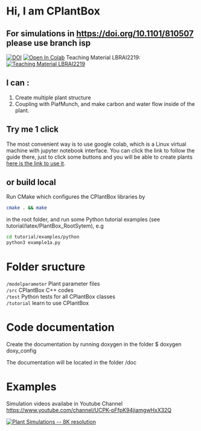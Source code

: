 
# Hi, I am CPlantBox

## For simulations in https://doi.org/10.1101/810507 please use branch isp

[![DOI](https://zenodo.org/badge/95107851.svg)](https://zenodo.org/badge/latestdoi/95107851) [![Open In Colab](https://colab.research.google.com/assets/colab-badge.svg)](https://colab.research.google.com/github/Plant-Root-Soil-Interactions-Modelling/CPlantBox/blob/master/tutorial/jupyter/CPlantBox_PiafMunch_Tutorial_(include_installation).ipynb) Teaching Material LBRAI2219:[![Teaching Material LBRAI2219](https://badgen.net/badge/Launch/on%20Google%20Colab/blue?icon=terminal)](https://colab.research.google.com/github/Plant-Root-Soil-Interactions-Modelling/CPlantBox/blob/master/tutorial/jupyter/CPlantBox_Lesson.ipynb)

## I can :
1. Create multiple plant structure
2. Coupling with PiafMunch, and make carbon and water flow inside of the plant.

## Try me 1 click

The most convenient way is to use google colab, which is a Linux virtual machine with jupyter notebook interface.
You can click the link to follow the guide there, just to click some buttons and you will be able to create plants
[here is the link to use it](https://colab.research.google.com/github/Plant-Root-Soil-Interactions-Modelling/CPlantBox/blob/master/python/CPlantBox_PiafMunch_Tutorial_(include_installation).ipynb).

## or build local

 Run CMake which configures the CPlantBox libraries by 
```bash
cmake . && make
```
in the root folder, and run some Python tutorial examples (see tutorial/latex/PlantBox_RootSytem), e.g
```bash
cd tutorial/examples/python
python3 example1a.py
```

# Folder sructure

`/modelparameter`		Plant parameter files\
`/src`			CPlantBox C++ codes\
`/test`   Python tests for all CPlantBox classes\
`/tutorial` 		learn to use CPlantBox

# Code documentation

Create the documentation by running doxygen in the folder 
$ doxygen doxy_config

The documentation will be located in the folder /doc

# Examples
Simulation videos availabe in Youtube Channel https://www.youtube.com/channel/UCPK-pFfpK94jiamgwHxX32Q

[![Plant Simulations -- 8K resolution](https://media.giphy.com/media/LmBztw7mNwluJPJ3cU/giphy.gif)](https://www.youtube.com/watch?v=jNbvjW-WFvk "CPlantBox Simulations -- 8K resolution")



